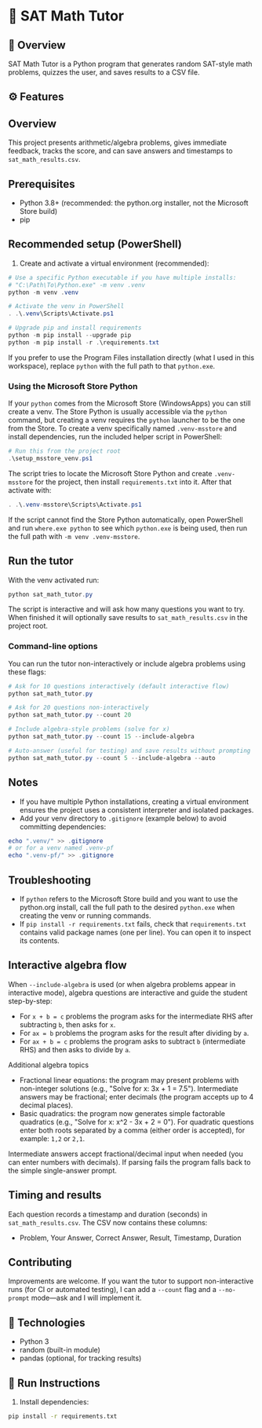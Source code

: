 # 🧮 SAT Math Tutor

## 🧩 Overview
SAT Math Tutor is a Python program that generates random SAT-style math problems, quizzes the user, and saves results to a CSV file.

## ⚙️ Features
## Overview
This project presents arithmetic/algebra problems, gives immediate feedback, tracks the score, and can save answers and timestamps to `sat_math_results.csv`.

## Prerequisites
- Python 3.8+ (recommended: the python.org installer, not the Microsoft Store build)
- pip

## Recommended setup (PowerShell)
1. Create and activate a virtual environment (recommended):

```powershell
# Use a specific Python executable if you have multiple installs:
# "C:\Path\To\Python.exe" -m venv .venv
python -m venv .venv

# Activate the venv in PowerShell
. .\.venv\Scripts\Activate.ps1

# Upgrade pip and install requirements
python -m pip install --upgrade pip
python -m pip install -r .\requirements.txt
```

If you prefer to use the Program Files installation directly (what I used in this workspace), replace `python` with the full path to that `python.exe`.

### Using the Microsoft Store Python

If your `python` comes from the Microsoft Store (WindowsApps) you can still create a venv. The Store Python is usually accessible via the `python` command, but creating a venv requires the `python` launcher to be the one from the Store. To create a venv specifically named `.venv-msstore` and install dependencies, run the included helper script in PowerShell:

```powershell
# Run this from the project root
.\setup_msstore_venv.ps1
```

The script tries to locate the Microsoft Store Python and create `.venv-msstore` for the project, then install `requirements.txt` into it. After that activate with:

```powershell
. .\.venv-msstore\Scripts\Activate.ps1
```

If the script cannot find the Store Python automatically, open PowerShell and run `where.exe python` to see which `python.exe` is being used, then run the full path with `-m venv .venv-msstore`.

## Run the tutor

With the venv activated run:

```powershell
python sat_math_tutor.py
```

The script is interactive and will ask how many questions you want to try. When finished it will optionally save results to `sat_math_results.csv` in the project root.

### Command-line options

You can run the tutor non-interactively or include algebra problems using these flags:

```powershell
# Ask for 10 questions interactively (default interactive flow)
python sat_math_tutor.py

# Ask for 20 questions non-interactively
python sat_math_tutor.py --count 20

# Include algebra-style problems (solve for x)
python sat_math_tutor.py --count 15 --include-algebra

# Auto-answer (useful for testing) and save results without prompting
python sat_math_tutor.py --count 5 --include-algebra --auto
```

## Notes
- If you have multiple Python installations, creating a virtual environment ensures the project uses a consistent interpreter and isolated packages.
- Add your venv directory to `.gitignore` (example below) to avoid committing dependencies:

```powershell
echo ".venv/" >> .gitignore
# or for a venv named .venv-pf
echo ".venv-pf/" >> .gitignore
```

## Troubleshooting
- If `python` refers to the Microsoft Store build and you want to use the python.org install, call the full path to the desired `python.exe` when creating the venv or running commands.
- If `pip install -r requirements.txt` fails, check that `requirements.txt` contains valid package names (one per line). You can open it to inspect its contents.

## Interactive algebra flow
When `--include-algebra` is used (or when algebra problems appear in interactive mode), algebra questions are interactive and guide the student step-by-step:

- For `x + b = c` problems the program asks for the intermediate RHS after subtracting `b`, then asks for `x`.
- For `ax = b` problems the program asks for the result after dividing by `a`.
- For `ax + b = c` problems the program asks to subtract `b` (intermediate RHS) and then asks to divide by `a`.

Additional algebra topics
- Fractional linear equations: the program may present problems with non-integer solutions (e.g., "Solve for x: 3x + 1 = 7.5"). Intermediate answers may be fractional; enter decimals (the program accepts up to 4 decimal places).
- Basic quadratics: the program now generates simple factorable quadratics (e.g., "Solve for x: x^2 - 3x + 2 = 0"). For quadratic questions enter both roots separated by a comma (either order is accepted), for example: `1,2` or `2,1`.

Intermediate answers accept fractional/decimal input when needed (you can enter numbers with decimals). If parsing fails the program falls back to the simple single-answer prompt.

## Timing and results
Each question records a timestamp and duration (seconds) in `sat_math_results.csv`. The CSV now contains these columns:

- Problem, Your Answer, Correct Answer, Result, Timestamp, Duration


## Contributing
Improvements are welcome. If you want the tutor to support non-interactive runs (for CI or automated testing), I can add a `--count` flag and a `--no-prompt` mode—ask and I will implement it.

## 🧰 Technologies
- Python 3  
- random (built-in module)  
- pandas (optional, for tracking results)

## 🧪 Run Instructions
1. Install dependencies:  
```bash
pip install -r requirements.txt
